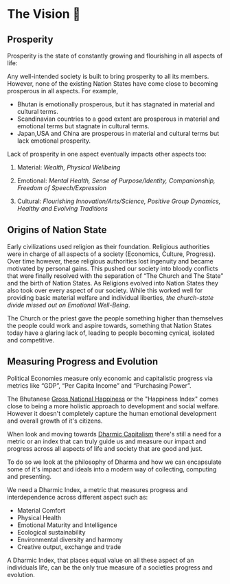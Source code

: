# The Vision 🌌

## Prosperity

Prosperity is the state of constantly growing and flourishing in all aspects of life:

Any well-intended society is built to bring prosperity to all its members.
However, none of the existing Nation States have come close to becoming prosperous in all aspects. For example,

- Bhutan is emotionally prosperous, but it has stagnated in material and cultural terms.
- Scandinavian countries to a good extent are prosperous in material and emotional terms but stagnate in cultural terms.
- Japan,USA and China are prosperous in material and cultural terms but lack emotional prosperity.

Lack of prosperity in one aspect eventually impacts other aspects too:

1. Material: *Wealth, Physical Wellbeing*

2. Emotional: *Mental Health, Sense of Purpose/Identity, Companionship, Freedom of Speech/Expression*

3. Cultural: *Flourishing Innovation/Arts/Science, Positive Group Dynamics, Healthy and Evolving Traditions*

## Origins of Nation State

Early civilizations used religion as their foundation. Religious authorities were
in charge of all aspects of a society (Economics, Culture, Progress).
Over time however, these religious authorities lost ingenuity and became motivated by personal gains.
This pushed our society into bloody conflicts that were finally resolved with the
separation of “The Church and The State” and the birth of Nation States.
As Religions evolved into Nation States they also took over every aspect of our society.
While this worked well for providing basic material welfare and individual liberties,
*the church-state divide missed out on Emotional Well-Being*.

The Church or the priest gave the people something higher than themselves the
people could work and aspire towards, something that Nation States today have
a glaring lack of, leading to people becoming cynical, isolated and
competitive.

## Measuring Progress and Evolution

Political Economies measure only economic and capitalistic progress via metrics
like “GDP”, “Per Capita Income” and “Purchasing Power”.

The Bhutanese [Gross National Happiness][1] or the "Happiness Index" comes close to
being a more holistic approach to development and social welfare. However
it doesn't completely capture the human emotional development and overall
growth of it's citizens.

When look and moving towards [Dharmic Capitalism][2] there's still a need for a
metric or an index that can truly guide us and measure our impact and
progress across all aspects of life and society that are good and just.

To do so we look at the philosophy of Dharma and how we can encapsulate some
of it's impact and ideals into a modern way of collecting, computing and
presenting.

We need a Dharmic Index, a metric that measures progress and interdependence
across different aspect such as:

* Material Comfort
* Physical Health
* Emotional Maturity and Intelligence
* Ecological sustainability
* Environmental diversity and harmony
* Creative output, exchange and trade

A Dharmic Index, that places equal value on all these aspect of an individuals
life, can be the only true measure of a societies progress and evolution.

[DAO]: https://ethereum.org/en/dao/
[NS]: https://thenetworkstate.com/
[1]: https://en.wikipedia.org/wiki/Gross_National_Happiness
[2]: https://bluone.in/towards-dharmic-capitalism/
